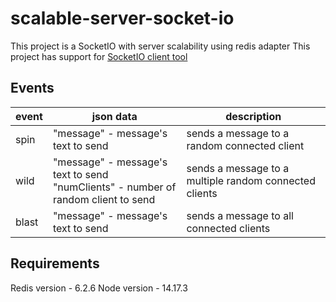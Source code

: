 # scalable-server-socket-io

This project is a SocketIO with server scalability using redis adapter
This project has support for [SocketIO client tool](https://github.com/amritb/socketio-client-tool)

## Events

| event | json data                                                                       | description                                            |
|-------|---------------------------------------------------------------------------------|--------------------------------------------------------|
| spin  | "message" - message's text to send                                                | sends a message to a random connected client           |
| wild  | "message" - message's text to send<br>"numClients" - number of random client to send | sends a message to a multiple random connected clients |
| blast | "message" - message's text to send                                                | sends a message to all connected clients               |

## Requirements
Redis version - 6.2.6
Node version - 14.17.3